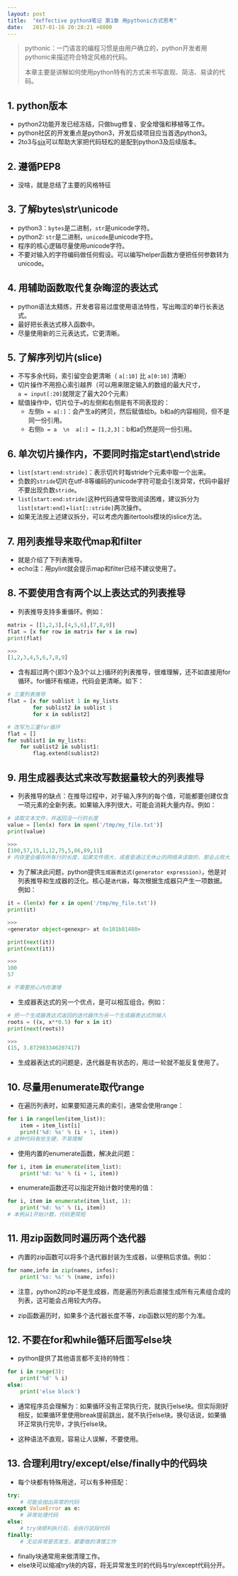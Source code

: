 ```yaml
---
layout: post
title:  "《effective python》笔记 第1章 用pythonic方式思考"
date:   2017-01-16 20:28:21 +0800
---
```


> pythonic：一门语言的编程习惯是由用户确立的，python开发者用pythonic来描述符合特定风格的代码。
>
> 本章主要是讲解如何使用python特有的方式来书写直观、简洁、易读的代码。

## 1. python版本

* python2功能开发已经冻结，只做bug修复、安全增强和移植等工作。
* python社区的开发重点是python3，开发后续项目应当首选python3。
* 2to3与[six](https://pythonhosted.org/six/)可以帮助大家把代码轻松的是配到python3及后续版本。

## 2. 遵循PEP8

* 没啥，就是总结了主要的风格特征

## 3. 了解bytes\str\unicode

* python3：`bytes`是二进制，`str`是unicode字符。
* python2: `str`是二进制，`unicode`是unicode字符。
* 程序的核心逻辑尽量使用unicode字符。
* 不要对输入的字符编码做任何假设。可以编写helper函数方便把任何参数转为unicode。

## 4. 用辅助函数取代复杂晦涩的表达式

* python语法太精炼，开发者容易过度使用语法特性，写出晦涩的单行长表达式。
* 最好把长表达式移入函数中。
* 尽量使用新的三元表达式，它更清晰。

## 5. 了解序列切片(slice)

* 不写多余代码，索引留空会更清晰（ `a[:10]` 比 `a[0:10]` 清晰）
* 切片操作不用担心索引越界（可以用来限定输入的数组的最大尺寸，`a = input[:20]`就限定了最大20个元素）
* 赋值操作中，切片位于`=`的左侧和右侧是有不同表现的：
  - 左侧`b = a[:]`：会产生a的拷贝，然后赋值给b。b和a的内容相同，但不是同一份引用。
  - 右侧`b = a  \n  a[:] = [1,2,3]`：b和a仍然是同一份引用。

## 6. 单次切片操作内，不要同时指定start\end\stride

* `list[start:end:stride]`：表示切片时每stride个元素中取一个出来。
* 负数的`stride`切片在utf-8等编码的unicode字符可能会引发异常，代码中最好不要出现负数`stride`。
* `list[start:end:stride]`这种代码通常导致阅读困难，建议拆分为`list[start:end]`+`list[::stride]`两次操作。
* 如果无法按上述建议拆分，可以考虑内置itertools模块的islice方法。

## 7. 用列表推导来取代map和filter

* 就是介绍了下列表推导。
* echo注：用pylint就会提示map和filter已经不建议使用了。

## 8. 不要使用含有两个以上表达式的列表推导

* 列表推导支持多重循环。例如：

```python
matrix = [[1,2,3],[4,5,6],[7,8,9]]
flat = [x for row in matrix for x in row]
print(flat)

>>>
[1,2,3,4,5,6,7,8,9]
```

* 含有超过两个(即3个及3个以上)循环的列表推导，很难理解，还不如直接用for循环。for循环有缩进，代码会更清晰。如下：

```python
# 三重列表推导
flat = [x for sublist 1 in my_lists
        for sublist2 in sublist 1
        for x in sublist2]

# 改写为三重for循环
flat = []
for sublist1 in my_lists:
    for sublist2 in sublist1:
        flag.extend(sublist2)
```

## 9. 用生成器表达式来改写数据量较大的列表推导

* 列表推导的缺点：在推导过程中，对于输入序列的每个值，可能都要创建仅含一项元素的全新列表。如果输入序列很大，可能会消耗大量内存。例如：

```python
# 读取文本文件，并返回没一行的长度
value = [len(x) forx in open('/tmp/my_file.txt')]
print(value)

>>>
[100,57,15,1,12,75,5,86,89,11]
# 内存里会缓存所有行的长度，如果文件很大，或者是通过无休止的网络来读取的，那会占用大量内存。
```

* 为了解决此问题，python提供`生成器表达式(generator expression)`，他是对列表推导和生成器的泛化。核心是`迭代器`，每次根据生成器只产生一项数据。例如：

```python
it = (len(x) for x in open('/tmp/my_file.txt'))
print(it)

>>>
<generator object<genexpr> at 0x101b81480>

print(next(it))
print(next(it))

>>>
100
57

# 不需要担心内存激增
```

* 生成器表达式的另一个优点，是可以相互组合。例如：

```python
# 把一个生成器表达式返回的迭代器作为另一个生成器表达式的输入
roots = ((x, x**0.5) for x in it)
print(next(roots))

>>>
(15, 3.872983346207417)
```

* 生成器表达式的问题是，迭代器是有状态的，用过一轮就不能反复使用了。

## 10. 尽量用enumerate取代range

* 在遍历列表时，如果要知道元素的索引，通常会使用range：

```python
for i in range(len(item_list)):
    item = item_list[i]
    print('%d: %s' % (i + 1, item))
# 这种代码有些生硬，不易理解
```

* 使用内置的enumerate函数，解决此问题：

```python
for i, item in enumerate(item_list):
    print('%d: %s' % (i + 1, item))
```

* enumerate函数还可以指定开始计数时使用的值：

```python
for i, item in enumerate(item_list, 1):
    print('%d: %s' % (i, item))
# 本例从1开始计数，代码更简短
```

## 11. 用zip函数同时遍历两个迭代器

* 内置的zip函数可以将多个迭代器封装为生成器，以便稍后求值。例如：

```python
for name,info in zip(names, infos):
    print('%s: %s' % (name, info))
```

* 注意，python2的zip不是生成器，而是遍历列表后直接生成所有元素组合成的列表，这可能会占用较大内存。

* zip函数遍历时，如果多个迭代器长度不等，zip函数以短的那个为准。

## 12. 不要在for和while循环后面写else块

* python提供了其他语言都不支持的特性：

```python
for i in range(3):
    print('%d' % i)
else:
    print('else block')
```

* 通常程序员会理解为：如果循环没有正常执行完，就执行else块。但实际刚好相反，如果循环里使用break提前跳出，就不执行else块。换句话说，如果循环正常执行完毕，才执行else块。

* 这种语法不直观，容易让人误解，不要使用。

## 13. 合理利用try/except/else/finally中的代码块

* 每个块都有特殊用途，可以有多种搭配：

```python
try:
    # 可能会抛出异常的代码
except ValueError as e:
    # 异常处理代码
else:
    # try块顺利执行后，会执行这段代码
finally:
    # 无论异常是否发生，都要做的清理工作
```

* finally块通常用来做清理工作。
* else块可以缩减try块的内容，将无异常发生时的代码与try/except代码分开。